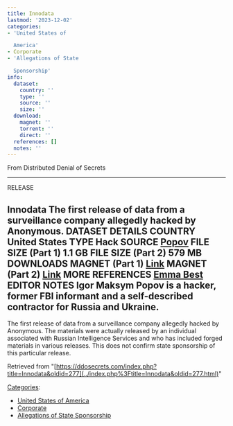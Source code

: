 ```yaml
---
title: Innodata
lastmod: '2023-12-02'
categories:
- 'United States of

  America'
- Corporate
- 'Allegations of State

  Sponsorship'
info:
  dataset:
    country: ''
    type: ''
    source: ''
    size: ''
  download:
    magnet: ''
    torrent: ''
    direct: ''
  references: []
  notes: ''
---
```




From Distributed Denial of Secrets

---
RELEASE

**Innodata**
The first release of data from a surveillance company allegedly hacked by Anonymous.
DATASET DETAILS
**COUNTRY** United States
**TYPE** Hack
**SOURCE** [Popov](https://emma.best/2019/03/20/the-russian-contractor-who-infiltrated-anonymous/)
**FILE SIZE (Part 1)** 1.1 GB
**FILE SIZE (Part 2)** 579 MB
DOWNLOADS
**MAGNET (Part 1)** [Link](magnet:?xt=urn:btih:d9429545746bb94543e4464409247c14a8723ff5)
**MAGNET (Part 2)** [Link](magnet:?xt=urn:btih:d10c85d8ced41fb961dd005f8671ac789fe050fa&tr=udp://tracker.leechers-paradise.org:6969&tr=udp://zer0day.ch:1337&tr=udp://open.demonii.com:1337&tr=udp://tracker.coppersurfer.tk:6969&tr=udp://exodus.desync.com:6969)
MORE
**REFERENCES**
[Emma Best](https://emma.best/2019/03/20/the-russian-contractor-who-infiltrated-anonymous/)
**EDITOR NOTES**
Igor Maksym Popov is a hacker, former FBI informant and a self-described contractor for Russia and Ukraine.
---

The first release of data from a surveillance company allegedly hacked
by Anonymous. The materials were actually released by an individual
associated with Russian Intelligence Services and who has included
forged materials in various releases. This does not confirm state
sponsorship of this particular release.

Retrieved from
"[https://ddosecrets.com/index.php?title=Innodata&oldid=277](../index.php%3Ftitle=Innodata&oldid=277.html)"

[Categories](./Special:Categories.html "Special:Categories"):

- [United States of
America](./Category:United_States_of_America.html "Category:United States of America")
- [Corporate](./Category:Corporate.html "Category:Corporate")
- [Allegations of State
Sponsorship](./Category:Allegations_of_State_Sponsorship.html "Category:Allegations of State Sponsorship")

